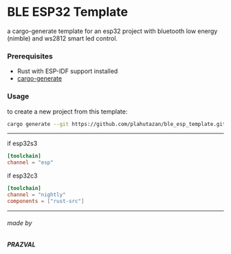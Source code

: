 # BLE ESP32 Template

a cargo-generate template for an esp32 project with bluetooth low energy (nimble) and ws2812 smart led control.

### Prerequisites

- Rust with ESP-IDF support installed
- [cargo-generate](https://github.com/cargo-generate/cargo-generate)

### Usage

to create a new project from this template:

```bash
cargo generate --git https://github.com/plahutazan/ble_esp_template.git
```

---

if esp32s3
``` rust-toolchain.toml
[toolchain]
channel = "esp"
```

if esp32c3
``` rust-toolchain.toml
[toolchain]
channel = "nightly"
components = ["rust-src"]
```

---

###### made by
##### PRAZVAL